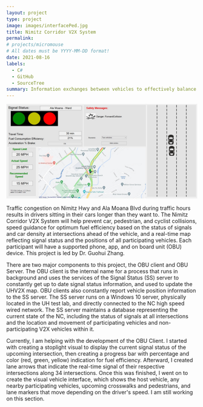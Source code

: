 ```yaml
---
layout: project
type: project
image: images/interfacePed.jpg
title: Nimitz Corridor V2X System
permalink: 
# projects/micromouse
# All dates must be YYYY-MM-DD format!
date: 2021-08-16
labels:
  - C#
  - GitHub
  - SourceTree
summary: Information exchanges between vehicles to effectively balance traffic demand distribution among traffic networks and facilitate flow progression.
---
```


<img class="ui image" src="../images/interfaceCar.jpg">

Traffic congestion on Nimitz Hwy and Ala Moana Blvd during traffic hours results in drivers sitting in their cars longer than they want to. The Nimitz Corridor V2X System will help prevent car, pedestrian, and cyclist collisions, speed guidance for optimum fuel efficiency based on the status of signals and car density at intersections ahead of the vehicle, and a real-time map reflecting signal status and the positions of all participating vehicles. Each participant will have a supported phone, app, and on board unit (OBU) device. This project is led by Dr. Guohui Zhang.

There are two major components to this project, the OBU client and OBU Server. The OBU client is the internal name for a process that runs in background and uses the services of the Signal Status (SS) server to constantly get up to date signal status information, and used to update the UHV2X map. OBU clients also constantly report vehicle position information to the SS server. The SS server runs on a Windows 10 server, physically located in the UH test lab, and directly connected to the NC high speed wired network.  The SS server maintains a database representing the current state of the NC, including the status of signals at all intersections and the location and movement of participating vehicles and non-participating V2X vehicles within it.

Currently, I am helping with the development of the OBU Client. I started with creating a stoplight visual to display the current signal status of the upcoming intersection, then creating a progress bar with percentage and color (red, green, yellow) indication for fuel efficiency. Afterward, I created lane arrows that indicate the real-time signal of their respective intersections along 34 intersections. Once this was finished, I went on to create the visual vehicle interface, which shows the host vehicle, any nearby participating vehicles, upcoming crosswalks and pedestrians, and lane markers that move depending on the driver's speed. I am still working on this section.


